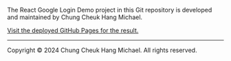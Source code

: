 The React Google Login Demo project in this Git repository is developed and maintained by Chung Cheuk Hang Michael.

[Visit the deployed GitHub Pages for the result.](https://blackr1234.github.io/react-google-login-demo/#/)

---

Copyright © 2024 Chung Cheuk Hang Michael. All rights reserved.
